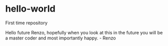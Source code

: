 # hello-world
First time repository

Hello future Renzo, hopefully when you look at this in the future you will be a master coder
and most importantly happy. - Renzo
